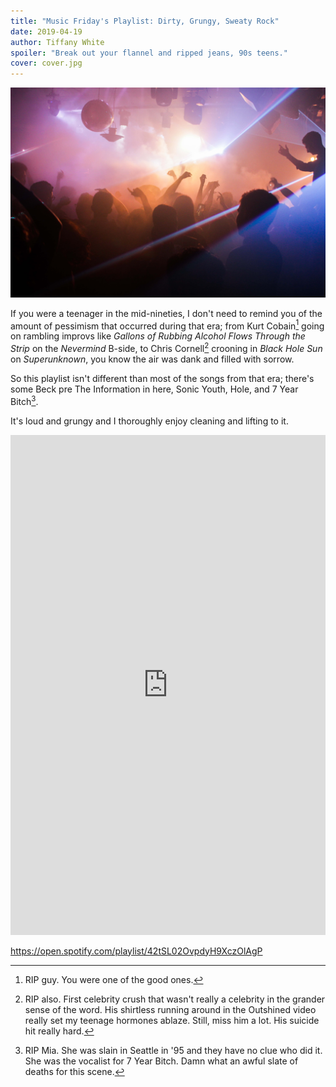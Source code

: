 ```yaml
---
title: "Music Friday's Playlist: Dirty, Grungy, Sweaty Rock"
date: 2019-04-19
author: Tiffany White
spoiler: "Break out your flannel and ripped jeans, 90s teens."
cover: cover.jpg
---
```


![](./cover.jpg)

If you were a teenager in the mid-nineties, I don't need to remind you of the amount of pessimism that occurred during that era; from Kurt Cobain[^1] going on rambling improvs like *Gallons of Rubbing Alcohol Flows Through the Strip* on the *Nevermind* B-side, to Chris Cornell[^2] crooning in *Black Hole Sun* on *Superunknown*, you know the air was dank and filled with sorrow.

So this playlist isn't different than most of the songs from that era; there's some Beck pre The Information in here, Sonic Youth, Hole, and 7 Year Bitch[^3].

It's loud and grungy and I thoroughly enjoy cleaning and lifting to it.

<iframe allow="autoplay *; encrypted-media *;" frameborder="0" height="800" style="width:100%;max-width:100%;overflow:hidden;background:transparent;" sandbox="allow-forms allow-popups allow-same-origin allow-scripts allow-storage-access-by-user-activation allow-top-navigation-by-user-activation" src="https://embed.music.apple.com/us/playlist/dirty-grungy-sweaty-rock/pl.u-9N10LIXWjXKK"></iframe>

https://open.spotify.com/playlist/42tSL02OvpdyH9XczOlAgP


[^1]: RIP guy. You were one of the good ones.
[^2]: RIP also. First celebrity crush that wasn't really a celebrity in the grander sense of the word. His shirtless running around in the Outshined video really set my teenage hormones ablaze. Still, miss him a lot. His suicide hit really hard.
[^3]: RIP Mia. She was slain in Seattle in '95 and they have no clue who did it. She was the vocalist for 7 Year Bitch. Damn what an awful slate of deaths for this scene.
